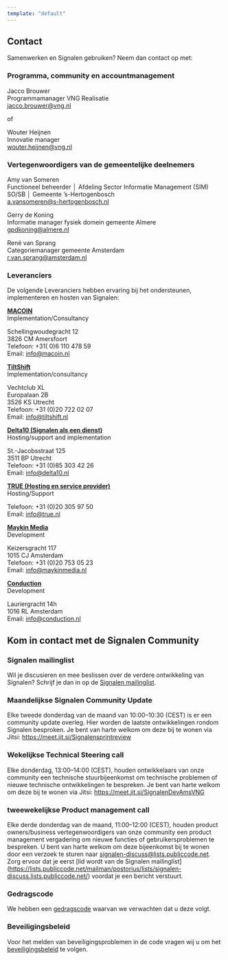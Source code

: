 ```yaml
---
template: "default"
---
```


## Contact

Samenwerken en Signalen gebruiken? Neem dan contact op met:

### Programma, community en accountmanagement

Jacco Brouwer<br />
Programmamanager VNG Realisatie<br />
[jacco.brouwer@vng.nl](mailto:jacco.brouwer@vng.nl)

of

Wouter Heijnen<br />
Innovatie manager<br />
[wouter.heijnen@vng.nl](mailto:wouter.heijnen@vng.nl)

### Vertegenwoordigers van de gemeentelijke deelnemers

Amy van Someren<br />
Functioneel beheerder │ Afdeling Sector Informatie Management (SIM) SO/SB │ Gemeente ’s-Hertogenbosch<br />
[a.vansomeren@s-hertogenbosch.nl](mailto:a.vansomeren@s-hertogenbosch.nl)

Gerry de Koning<br />
Informatie manager fysiek domein gemeente Almere<br />
[gpdkoning@almere.nl](mailto:gpdkoning@almere.nl)

René van Sprang<br />
Categoriemanager gemeente Amsterdam<br />
[r.van.sprang@amsterdam.nl](mailto:r.van.sprang@amsterdam.nl)

### Leveranciers

De volgende Leveranciers hebben ervaring bij het ondersteunen, implementeren en hosten van Signalen:

**[MACOIN](https://www.macoin.nl/)**<br />
Implementation/Consultancy<br />

Schellingwoudegracht 12<br />
3826 CM Amersfoort<br />
Telefoon: +31( 0)6 110 478 59<br />
Email: [info@macoin.nl](mailto:info@macoin.nl)

**[TiltShift](https://www.tiltshift.nl/)**<br />
Implementation/consultancy<br />

Vechtclub XL<br />
Europalaan 2B<br />
3526 KS Utrecht<br />
Telefoon: +31 (0)20 722 02 07<br />
Email: [info@tiltshift.nl](mailto:info@tiltshift.nl)

**[Delta10 (Signalen als een dienst)](https://www.delta10.nl/)**<br />
Hosting/support and implementation <br />

St.-Jacobsstraat 125<br />
3511 BP Utrecht<br />
Telefoon: +31 (0)85 303 42 26<br />
Email: [info@delta10.nl](mailto:info@delta10.nl)

**[TRUE (Hosting en service provider)](https://www.true.nl/)**<br />
Hosting/Support<br />

Telefoon: +31 (0)20 305 97 50<br />
Email: [info@true.nl](mailto:info@true.nl)

**[Maykin Media](https://www.maykinmedia.nl/)**<br />
Development <br />

Keizersgracht 117<br />
1015 CJ Amsterdam<br />
Telefoon: +31 (0)20 753 05 23<br />
Email: [info@maykinmedia.nl](mailto:info@maykinmedia.nl)

**[Conduction](https://www.conduction.nl/)**<br />
Development<br />

Lauriergracht 14h<br />
1016 RL Amsterdam<br />
Email: [info@conduction.nl](mailto:info@conduction.nl)

## Kom in contact met de Signalen Community

### Signalen mailinglist

Wil je discusieren en mee beslissen over de verdere ontwikkeling van Signalen? Schrijf je dan in op de [Signalen mailinglist](https://lists.publiccode.net/mailman/postorius/lists/signalen-discuss.lists.publiccode.net/).

### Maandelijkse Signalen Community Update

Elke tweede donderdag van de maand van 10:00–10:30 (CEST) is er een community update overleg. Hier worden de laatste ontwikkelingen rondom Signalen besproken. Je bent van harte welkom om deze bij te wonen via Jitsi: https://meet.jit.si/Signalensprintreview

### Wekelijkse Technical Steering call

Elke donderdag, 13:00–14:00 (CEST), houden ontwikkelaars van onze community een technische stuurbijeenkomst om technische problemen of nieuwe technische ontwikkelingen te bespreken. Je bent van harte welkom om deze bij te wonen via Jitsi: https://meet.jit.si/SignalenDevAmsVNG

### tweewekelijkse Product management call

Elke derde donderdag van de maand, 11:00–12:00 (CEST), houden product owners/business vertegenwoordigers van onze community een product management vergadering om nieuwe functies of gebruikersproblemen te bespreken. U bent van harte welkom om deze bijeenkomst bij te wonen door een verzoek te sturen naar signalen-discuss@lists.publiccode.net. Zorg ervoor dat je eerst [lid wordt van de Signalen mailinglist] (https://lists.publiccode.net/mailman/postorius/lists/signalen-discuss.lists.publiccode.net/) voordat je een bericht verstuurt.

### Gedragscode

We hebben een [gedragscode](https://github.com/Signalen/signalen.org/blob/master/CODE_OF_CONDUCT.md) waarvan we verwachten dat u deze volgt.


### Beveiligingsbeleid

Voor het melden van beveiligingsproblemen in de code vragen wij u om het [beveiligingsbeleid](https://github.com/Signalen/signalen.org/blob/master/SECURITY.md) te volgen.
